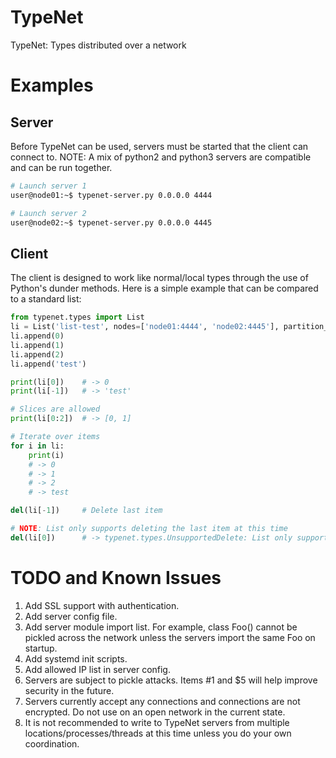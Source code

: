 # TypeNet
TypeNet: Types distributed over a network

# Examples

## Server
Before TypeNet can be used, servers must be started that the client can connect to.
NOTE: A mix of python2 and python3 servers are compatible and can be run together.

```bash
# Launch server 1
user@node01:~$ typenet-server.py 0.0.0.0 4444
```
```bash
# Launch server 2
user@node02:~$ typenet-server.py 0.0.0.0 4445
```

## Client
The client is designed to work like normal/local types through the use of Python's
dunder methods. Here is a simple example that can be compared to a standard list:

```python
from typenet.types import List
li = List('list-test', nodes=['node01:4444', 'node02:4445'], partition_size=10000)
li.append(0)
li.append(1)
li.append(2)
li.append('test')

print(li[0])    # -> 0
print(li[-1])   # -> 'test'

# Slices are allowed
print(li[0:2])  # -> [0, 1]

# Iterate over items
for i in li:
    print(i)
    # -> 0
    # -> 1
    # -> 2
    # -> test

del(li[-1])     # Delete last item

# NOTE: List only supports deleting the last item at this time
del(li[0])      # -> typenet.types.UnsupportedDelete: List only supports deletion of the last item.
```

# TODO and Known Issues

1. Add SSL support with authentication.
2. Add server config file.
3. Add server module import list. For example, class Foo() cannot be pickled across the network unless the servers import the same Foo on startup.
4. Add systemd init scripts.
5. Add allowed IP list in server config.
6. Servers are subject to pickle attacks. Items #1 and $5 will help improve security in the future.
7. Servers currently accept any connections and connections are not encrypted. Do not use on an open network in the current state.
8. It is not recommended to write to TypeNet servers from multiple locations/processes/threads at this time unless you do your own coordination.

